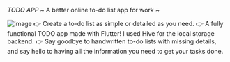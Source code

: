*TODO APP* ~ A better online to-do list app for work ~

![image](https://user-images.githubusercontent.com/98585144/211211647-7b78ba68-1037-45f2-b0ec-110b8c9e2b42.png)
👉 Create a to-do list as simple or detailed as you need.
👉 A fully functional TODO app made with Flutter! I used Hive for the local storage backend.
👉 Say goodbye to handwritten to-do lists with missing details, and say hello to having all the information you need to get your tasks done.
